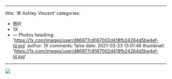 
---
title: '© Ashley Vincent'
categories: 
 - 图片
 - 1X
 - — Photos
headimg: 'https://1x.com/images/user/d86977c8167002d418fb24264d5be4ef-ld.jpg'
author: 1X
comments: false
date: 2021-03-23 13:01:46
thumbnail: 'https://1x.com/images/user/d86977c8167002d418fb24264d5be4ef-ld.jpg'
---

<div>   
<img src="https://1x.com/images/user/d86977c8167002d418fb24264d5be4ef-ld.jpg" referrerpolicy="no-referrer">  
</div>
            